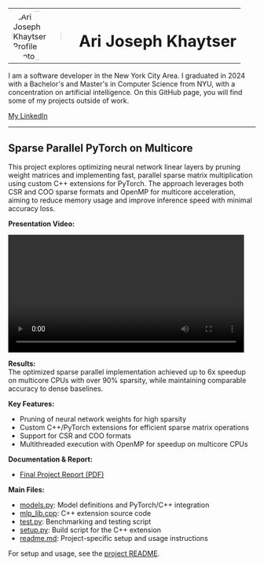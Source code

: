 <table>
    <tr>
        <td>
            <img src="https://th.bing.com/th/id/OIP.XrokM5iZL6GfjzMfXaJFIQHaHa?rs=1&pid=ImgDetMain" alt="Ari Joseph Khaytser Profile Photo" width="100" style="border-radius:50%;">
        </td>
        <td>
            <h1 style="margin-left: 20px;">Ari Joseph Khaytser</h1>
        </td>
    </tr>
</table>

I am a software developer in the New York City Area. I graduated in 2024 with a Bachelor's and Master's in Computer Science from NYU, with a concentration on artificial intelligence. On this GitHub page, you will find some of my projects outside of work. 

[My LinkedIn](https://www.linkedin.com/in/ari-josephk/)

---

## Sparse Parallel PyTorch on Multicore

This project explores optimizing neural network linear layers by pruning weight matrices and implementing fast, parallel sparse matrix multiplication using custom C++ extensions for PyTorch. The approach leverages both CSR and COO sparse formats and OpenMP for multicore acceleration, aiming to reduce memory usage and improve inference speed with minimal accuracy loss.

**Presentation Video:**

<video width="480" controls>
  <source src="Sparse Parallel PyTorch on Multicore/Multicore Presentation.mp4" type="video/mp4">
  Your browser does not support the video tag.
</video>

**Results:**  
The optimized sparse parallel implementation achieved up to 6x speedup on multicore CPUs with over 90% sparsity, while maintaining comparable accuracy to dense baselines.

**Key Features:**
- Pruning of neural network weights for high sparsity
- Custom C++/PyTorch extensions for efficient sparse matrix operations
- Support for CSR and COO formats
- Multithreaded execution with OpenMP for speedup on multicore CPUs

**Documentation & Report:**
- [Final Project Report (PDF)](Sparse%20Parallel%20PyTorch%20on%20Multicore/Multicore_Final_Project_Report.pdf)

**Main Files:**
- [models.py](Sparse%20Parallel%20PyTorch%20on%20Multicore/models.py): Model definitions and PyTorch/C++ integration
- [mlp_lib.cpp](Sparse%20Parallel%20PyTorch%20on%20Multicore/mlp_lib.cpp): C++ extension source code
- [test.py](Sparse%20Parallel%20PyTorch%20on%20Multicore/test.py): Benchmarking and testing script
- [setup.py](Sparse%20Parallel%20PyTorch%20on%20Multicore/setup.py): Build script for the C++ extension
- [readme.md](Sparse%20Parallel%20PyTorch%20on%20Multicore/readme.md): Project-specific setup and usage instructions


For setup and usage, see the [project README](Sparse%20Parallel%20PyTorch%20on%20Multicore/readme.md).


